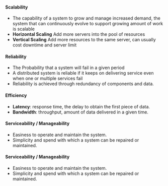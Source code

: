 #### Scalability
- The capability of a system to grow and manage increased demand, the system that can continuously evolve to support growing amount of work is scalable 
- **Horizontal Scaling** Add more servers into the pool of resources
- **Vertical Scaling** Add more resources to the same server, can usually cost downtime and server limit

#### Reliability

- The Probability that a system will fail in a given period
- A distributed system is reliable if it keeps on delivering service even when one or multiple services fail
- Reliability is achieved through redundancy of components and data.

#### Efficiency
- **Latency**: response time, the delay to obtain the first piece of data.
- **Bandwidth**: throughput, amount of data delivered in a given time.

#### Serviceability / Manageability
- Easiness to operate and maintain the system.
- Simplicity and spend with which a system can be repaired or maintained.

#### Serviceability / Manageability
- Easiness to operate and maintain the system.
- Simplicity and spend with which a system can be repaired or maintained.
